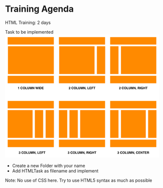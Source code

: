# Training Agenda

HTML Training: 2 days

Task to be implemented
<img src="layout.png" />

<ul>
    <li> Create a new Folder with your name
    <li> Add HTMLTask as filename and implement
</ul>

Note: No use of CSS here. Try to use HTML5 syntax as much as possible